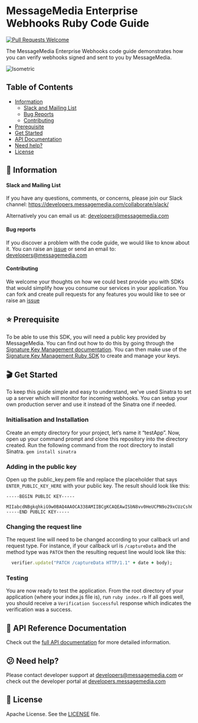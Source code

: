 # MessageMedia Enterprise Webhooks Ruby Code Guide
[![Pull Requests Welcome](https://img.shields.io/badge/PRs-welcome-brightgreen.svg?style=flat)](http://makeapullrequest.com)

The MessageMedia Enterprise Webhooks code guide demonstrates how you can verify webhooks signed and sent to you by MessageMedia.

![Isometric](http://i64.tinypic.com/2aalw86.jpg)

## Table of Contents
* [Information](#newspaper-information)
  * [Slack and Mailing List](#slack-and-mailing-list)
  * [Bug Reports](#bug-reports)
  * [Contributing](#contributing)
* [Prerequisite](#star-prerequisite)
* [Get Started](#clapper-get-started)
* [API Documentation](#closed_book-api-documentation)
* [Need help?](#confused-need-help)
* [License](#page_with_curl-license)

## :newspaper: Information

#### Slack and Mailing List

If you have any questions, comments, or concerns, please join our Slack channel:
https://developers.messagemedia.com/collaborate/slack/

Alternatively you can email us at:
developers@messagemedia.com

#### Bug reports

If you discover a problem with the code guide, we would like to know about it. You can raise an [issue](https://github.com/messagemedia/nodejs/issues) or send an email to: developers@messagemedia.com

#### Contributing

We welcome your thoughts on how we could best provide you with SDKs that would simplify how you consume our services in your application. You can fork and create pull requests for any features you would like to see or raise an [issue](https://github.com/messagemedia/nodejs/issues)

## :star: Prerequisite
To be able to use this SDK, you will need a public key provided by MessageMedia. You can find out how to do this by going through the [Signature Key Management documentation](https://developers.messagemedia.com/code/signature-key-management-api-documentation/). You can then make use of the [Signature Key Management Ruby SDK](https://github.com/messagemedia/signingkeys-ruby-sdk) to create and manage your keys.

## :clapper: Get Started
To keep this guide simple and easy to understand, we've used Sinatra to set up a server which will monitor for incoming webhooks. You can setup your own production server and use it instead of the Sinatra one if needed.

### Initialisation and Installation
Create an empty directory for your project, let’s name it “testApp”. Now, open up your command prompt and clone this repository into the directory created.
Run the following command from the root directory to install Sinatra.
`gem install sinatra`

### Adding in the public key
Open up the public_key.pem file and replace the placeholder that says ```ENTER_PUBLIC_KEY_HERE``` with your public key. The result should look like this:
```plain
-----BEGIN PUBLIC KEY-----
  MIIabcdNBgkqhkiG9w0BAQ4AAOCA338AMIIBCgKCAQEAwISbN8vv0HeUCPN9o29xCUzCsh0ZUM+wdc3Gi3+DfyO4rPec1f/uxFbw0Dscw1iEA1dUfQ5eKhhsOIPdjk//gOGQbBVmQ8DhDcGVGWrHrE/n/K/x0ZkIae4n4eNobK96Ic/C4YmXf5LBUmgkOwUM+5VDPxe3rMnm/3TQdJzAcBMIzqNixzseCh4ICYMSahKnkNY5bJGf+8WbT0i+3mHQwvLacAub+wFH6hyT4I7FXOcXmR+HIyD8xwwYLmB4Yy+cMmiDcc1J9KX34C5apXM2A3f2mOtgfM0WSH2NpXmZmpXmzbkbIxEw90N3zERrDb2myJAHAD0MKQ7abcdxPen96dIDAQAB
-----END PUBLIC KEY-----
```

### Changing the request line
The request line will need to be changed according to your callback url and request type. For instance, if your callback url is `/captureData` and the method type was `PATCH` then the resulting request line would look like this:
```ruby
  verifier.update("PATCH /captureData HTTP/1.1" + date + body);
```

### Testing
You are now ready to test the application. From the root directory of your application (where your index.js file is), run `ruby index.rb`
If all goes well, you should receive a `Verification Successful` response which indicates the verification was a success.

## :closed_book: API Reference Documentation
Check out the [full API documentation](https://developers.messagemedia.com/code/secure-webhooks-api-documentation/) for more detailed information.

## :confused: Need help?
Please contact developer support at developers@messagemedia.com or check out the developer portal at [developers.messagemedia.com](https://developers.messagemedia.com/)

## :page_with_curl: License
Apache License. See the [LICENSE](LICENSE) file.
